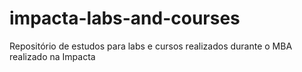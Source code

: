 # impacta-labs-and-courses

Repositório de estudos para labs e cursos realizados durante o MBA realizado na Impacta
